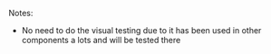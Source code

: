 Notes:
- No need to do the visual testing due to it has been used in other components a lots and will be tested there